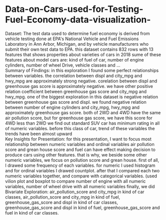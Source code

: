 # Data-on-Cars-used-for-Testing-Fuel-Economy-data-visualization-
Dataset:
The test data used to determine fuel economy is derived from vehicle testing done at EPA's National Vehicle and Fuel Emissions Laboratory in Ann Arbor, Michigan, and by vehicle manufacturers who submit their own test data to EPA. this dataset contains 832 rows with 13 features that shows properties about varieties of cars in 2018 sume of these features about model cars are: kind of fuel of car, number of engine cylinders, number of wheel Drive, vehicle classes and ...   
Summary of Findings:
in this exploration I found some perfect relationships between variables.  the correlation between displ and city_mpg and hwy_mpg are approximately strong negative. corelation between displ and greenhouse gas score is approximately negative. we have other positive relation coefficient between greenhouse gas score and city_mpg and hwy_mpg. one of the biggest exploration in this dataset is negative relation between greenhouse gas score and displ. we found negative relation between number of engine cylinders and city_mpg, hwy_mpg and approximately greenhouse gas score. both of 2WD and 4WD have the same air pollution score, but for greenhouse gas score, we have this score for 4WD less than 2WD we find out standard SUV car has minimum rating in all of numeric variables. before this class of car, trend of these variables the trends have been almost upward   
Key Insights for Presentation:
for this presentation, I want to focus most relationship between numeric variables and ordinal variables air pollution score and grean house score and fuel can have effect making decision to produce cars using other features. that is why, we beside some other numeric variables, we focus on pollution score and grean house. first of all, I drawed some frequency of each variables. for numeric I used histogram and for ordinal variables I drawed countplot. after that I compared each two numeric variables together, and compare with categorical variables. (used vilion plot and boxplot to compare number of engine with all numeric variables, number of wheel drive with all numeric variables finally, we did Bivariate Exploration: air_pollution_score and city_mpg in kind of car classes, air_pollution_score and city_mpg in kind of fuel, greenhouse_gas_score and displ in kind of car classes,  greenhouse_gas_score and displ in kind of fuel, greenhouse_gas_score and fuel in kind of car classes.
